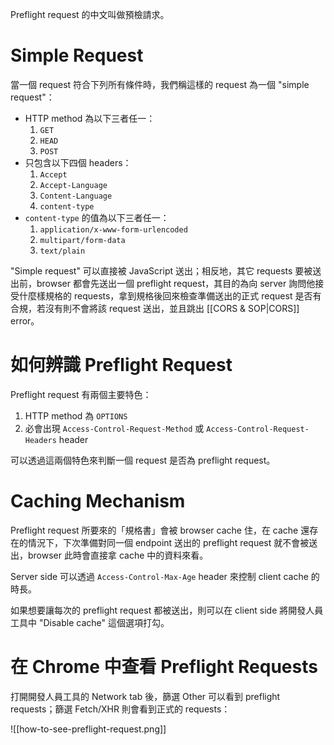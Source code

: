 Preflight request 的中文叫做預檢請求。

# Simple Request

當一個 request 符合下列所有條件時，我們稱這樣的 request 為一個 "simple request"：

- HTTP method 為以下三者任一：
    1. `GET`
    2. `HEAD`
    3. `POST`
- 只包含以下四個 headers：
    1. `Accept`
    2. `Accept-Language`
    3. `Content-Language`
    4. `content-type`
- `content-type` 的值為以下三者任一：
    1. `application/x-www-form-urlencoded`
    2. `multipart/form-data`
    3. `text/plain`

"Simple request" 可以直接被 JavaScript 送出；相反地，其它 requests 要被送出前，browser 都會先送出一個 preflight request，其目的為向 server 詢問他接受什麼樣規格的 requests，拿到規格後回來檢查準備送出的正式 request 是否有合規，若沒有則不會將該 request 送出，並且跳出 [[CORS & SOP|CORS]] error。

# 如何辨識 Preflight Request

Preflight request 有兩個主要特色：

1. HTTP method 為 `OPTIONS`
2. 必會出現 `Access-Control-Request-Method` 或 `Access-Control-Request-Headers` header

可以透過這兩個特色來判斷一個 request 是否為 preflight request。

# Caching Mechanism

Preflight request 所要來的「規格書」會被 browser cache 住，在 cache 還存在的情況下，下次準備對同一個 endpoint 送出的 preflight request 就不會被送出，browser 此時會直接拿 cache 中的資料來看。

Server side 可以透過 `Access-Control-Max-Age` header 來控制 client cache 的時長。

如果想要讓每次的 preflight request 都被送出，則可以在 client side 將開發人員工具中 "Disable cache" 這個選項打勾。

# 在 Chrome 中查看 Preflight Requests

打開開發人員工具的 Network tab 後，篩選 Other 可以看到 preflight requests；篩選 Fetch/XHR 則會看到正式的 requests：

![[how-to-see-preflight-request.png]]
